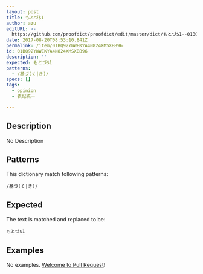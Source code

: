 ```yaml
---
layout: post
title: もとづ$1
author: azu
editURL: >-
  https://github.com/proofdict/proofdict/edit/master/dict/もとづ$1--01BQ92YWWEKYA4N824XMSXBB96.yml
date: 2017-08-20T08:53:10.841Z
permalink: /item/01BQ92YWWEKYA4N824XMSXBB96
id: 01BQ92YWWEKYA4N824XMSXBB96
description: ''
expected: もとづ$1
patterns:
  - /基づ(く|き)/
specs: []
tags:
  - opinion
  - 表記統一

---
```


## Description

No Description 

## Patterns

This dictionary match following patterns:

    /基づ(く|き)/

## Expected

The text is matched and replaced to be:

    もとづ$1

## Examples

No examples. [Welcome to Pull Request](https://github.com/proofdict/proofdict/edit/master/dict/もとづ$1--01BQ92YWWEKYA4N824XMSXBB96.yml)!
